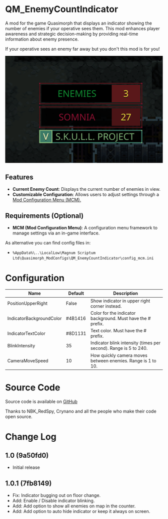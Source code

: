 # QM_EnemyCountIndicator

A mod for the game Quasimorph that displays an indicator showing the number of enemies if your operative sees them.
This mod enhances player awareness and strategic decision-making by providing real-time information about enemy presence.

If your operative sees an enemy far away but you don't this mod is for you!

![thumbnail icon](media/thumbnail.png)

## Features

- **Current Enemy Count**: Displays the current number of enemies in view.
- **Customizable Configuration**: Allows users to adjust settings through a [Mod Configuration Menu (MCM).](https://steamcommunity.com/sharedfiles/filedetails/?id=3469678797)

## Requirements (Optional)

- **MCM (Mod Configuration Menu)**: A configuration menu framework to manage settings via an in-game interface.

As alternative you can find config files in:
- `%AppData%\..\LocalLow\Magnum Scriptum Ltd\Quasimorph_ModConfigs\QM_EnemyCountIndicator\config_mcm.ini`

# Configuration

|Name|Default|Description|
|--|--|--|
|PositionUpperRight|False|Show indicator in upper right corner instead.|
|IndicatorBackgroundColor|#4B1416|Color for the indicator background. Must have the # prefix.|
|IndicatorTextColor|#8D1131|Text color. Must have the # prefix.|
|BlinkIntensity|35|Indicator blink intensity (times per second). Range is 5 to 240.|
|CameraMoveSpeed|10|How quickly camera moves between enemies. Range is 1 to 10.|


# Source Code
Source code is available on [GitHub](https://github.com/ARZUMATA/QM-ARZUMATA-EnemyCountIndicator)

Thanks to NBK_RedSpy, Crynano and all the people who make their code open source.

# Change Log
## 1.0 (9a50fd0)
* Initial release

## 1.0.1 (7fb8149)
* Fix: Indicator bugging out on floor change.
* Add: Enable / Disable indicator blinking.
* Add: Add option to show all enemies on map in the counter.
* Add: Add option to auto hide indicator or keep it always on screen.